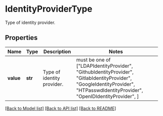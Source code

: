 # IdentityProviderType

Type of identity provider.

## Properties
Name | Type | Description | Notes
------------ | ------------- | ------------- | -------------
**value** | **str** | Type of identity provider. |  must be one of ["LDAPIdentityProvider", "GithubIdentityProvider", "GitlabIdentityProvider", "GoogleIdentityProvider", "HTPasswdIdentityProvider", "OpenIDIdentityProvider", ]

[[Back to Model list]](../README.md#documentation-for-models) [[Back to API list]](../README.md#documentation-for-api-endpoints) [[Back to README]](../README.md)


